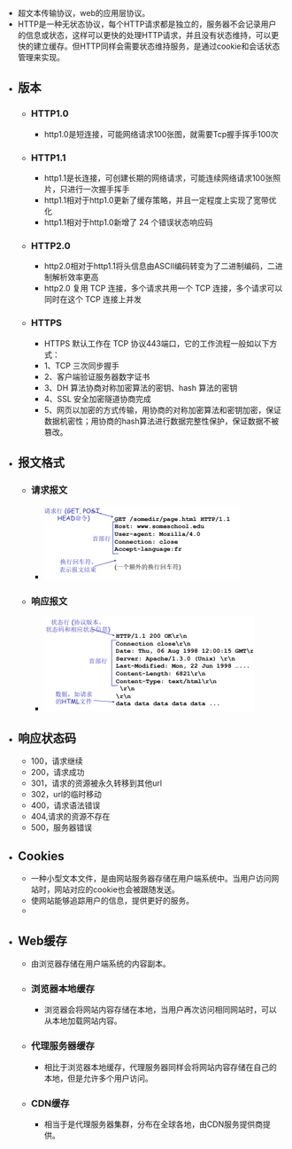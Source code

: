 - 超文本传输协议，web的应用层协议。
- HTTP是一种无状态协议，每个HTTP请求都是独立的，服务器不会记录用户的信息或状态，这样可以更快的处理HTTP请求，并且没有状态维持，可以更快的建立缓存。但HTTP同样会需要状态维持服务，是通过cookie和会话状态管理来实现。
- ## 版本
	- ### HTTP1.0
		- http1.0是短连接，可能网络请求100张图，就需要Tcp握手挥手100次
	- ### HTTP1.1
		- http1.1是长连接，可创建长期的网络请求，可能连续网络请求100张照片，只进行一次握手挥手
		- http1.1相对于http1.0更新了缓存策略，并且一定程度上实现了宽带优化
		- http1.1相对于http1.0新增了 24 个错误状态响应码
	- ### HTTP2.0
		- http2.0相对于http1.1将头信息由ASCII编码转变为了二进制编码，二进制解析效率更高
		- http2.0 复用 TCP 连接，多个请求共用一个 TCP 连接，多个请求可以同时在这个 TCP 连接上并发
	- ### HTTPS
		- HTTPS 默认工作在 TCP 协议443端口，它的工作流程一般如以下方式：
		- 1、TCP 三次同步握手
		- 2、客户端验证服务器数字证书
		- 3、DH 算法协商对称加密算法的密钥、hash 算法的密钥
		- 4、SSL 安全加密隧道协商完成
		- 5、网页以加密的方式传输，用协商的对称加密算法和密钥加密，保证数据机密性；用协商的hash算法进行数据完整性保护，保证数据不被篡改。
- ## 报文格式
	- ### 请求报文
		- ![计网_http1.png](../assets/计网_http1_1672753418456_0.png)
	- ### 响应报文
		- ![计网_http2.png](../assets/计网_http2_1672753482646_0.png)
- ## 响应状态码
	- 100，请求继续
	- 200，请求成功
	- 301，请求的资源被永久转移到其他url
	- 302，url的临时移动
	- 400，请求语法错误
	- 404,请求的资源不存在
	- 500，服务器错误
- ## Cookies
	- 一种小型文本文件，是由网站服务器存储在用户端系统中。当用户访问网站时，网站对应的cookie也会被跟随发送。
	- 使网站能够追踪用户的信息，提供更好的服务。
	-
- ## Web缓存
	- 由浏览器存储在用户端系统的内容副本。
	- ### 浏览器本地缓存
		- 浏览器会将网站内容存储在本地，当用户再次访问相同网站时，可以从本地加载网站内容。
	- ### 代理服务器缓存
		- 相比于浏览器本地缓存，代理服务器同样会将网站内容存储在自己的本地，但是允许多个用户访问。
	- ### CDN缓存
		- 相当于是代理服务器集群，分布在全球各地，由CDN服务提供商提供。
